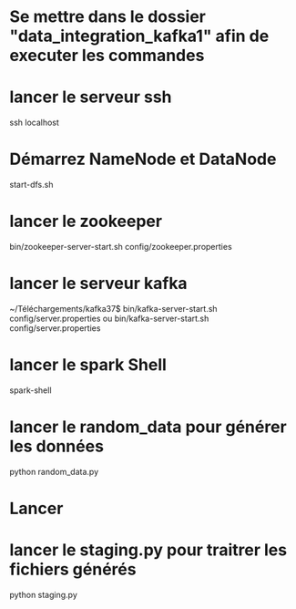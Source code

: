 # Se mettre dans le dossier "data_integration_kafka1" afin de executer les commandes

# lancer le serveur ssh
ssh localhost

# Démarrez NameNode et DataNode
start-dfs.sh

# lancer le zookeeper
bin/zookeeper-server-start.sh config/zookeeper.properties

# lancer le serveur kafka
~/Téléchargements/kafka37$ bin/kafka-server-start.sh config/server.properties 
                    ou
bin/kafka-server-start.sh config/server.properties

# lancer le spark Shell 
spark-shell


# lancer le random_data pour générer les données
python random_data.py

# Lancer 

# lancer le staging.py pour traitrer les fichiers générés
python staging.py